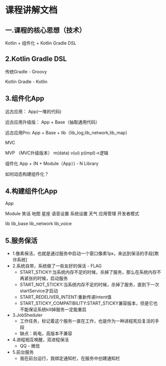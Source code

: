 # 课程讲解文档

## 一.课程的核心思想（技术）

Kotlin + 组件化 + Kotlin Gradle DSL

## 2.Kotlin Gradle DSL

传统Gradle - Groovy 

Kotlin Gradle - Kotlin

## 3.组件化App

远古应用： App(一堆的代码)

远古应用升级版： App + Base（抽取通用代码）

远古应用Pro: App + Base + lib（lib_log,lib_network,lib_map）

MVC

MVP （MVC升级版本） m(data) v(ui) p(impl)->逻辑

组件化 App + (N + Module（App）) - N Library

如何动态构建组件化？

## 4.构建组件化App

App 

Module 笑话 地图 星座 语音设置 系统设置 天气 应用管理 开发者模式

lib lib_base lib_network lib_voice

## 5.服务保活

- 1.像素保活，也就是通过服务中启动一个窗口像素1px，来达到保活的手段[欺诈系统]
- 2.系统自带，系统做了一些友好的保活 - FLAG
    - START_STICKY:当系统内存不足的时候，杀掉了服务，那么在系统内存不再紧张的时候，启动服务
    - START_NOT_STICKY:当系统内存不足的时候，杀掉了服务，直到下一次startService才启动
    - START_REDELIVER_INTENT:重新传递Intent值
    - START_STICKY_COMPATIBILITY:START_STICKY兼容版本，但是它也不能保证系统kill掉服务一定能重启
- 3.JobSheduler
    - 工作任务，标记着这个服务一直在工作，也是作为一种进程死后复活的手段
    - 缺点：耗电，高版本不兼容
- 4.进程相互唤醒，双进程保活
    - QQ - 微信
- 5.前台服务
    - 我在前台运行，我绑定通知栏，在服务中创建通知栏
